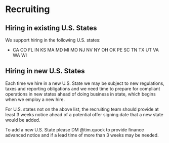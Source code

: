 # Recruiting

## Hiring in existing U.S. States 

We support hiring in the following U.S. states: 

* CA CO FL IN KS MA MD MI MO NJ NV NY OH OK PE SC TN TX UT VA WA WI

## Hiring in new U.S. States

Each time we hire in a new U.S. State we may be subject to new regulations, taxes and reporting obligations and we need time to prepare for compliant operations in new states ahead of doing business in state, which begins when we employ a new hire. 

For U.S. states not on the above list, the recruiting team should provide at least 3 weeks notice ahead of a potential offer signing date that a new state would be added. 

To add a new U.S. State please DM @tim.quock to provide finance advanced notice and if a lead time of more than 3 weeks may be needed. 





